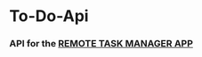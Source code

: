# To-Do-Api

### API for the [REMOTE TASK MANAGER APP](https://github.com/CherifiMi/To-Do-Remote-Compose)
